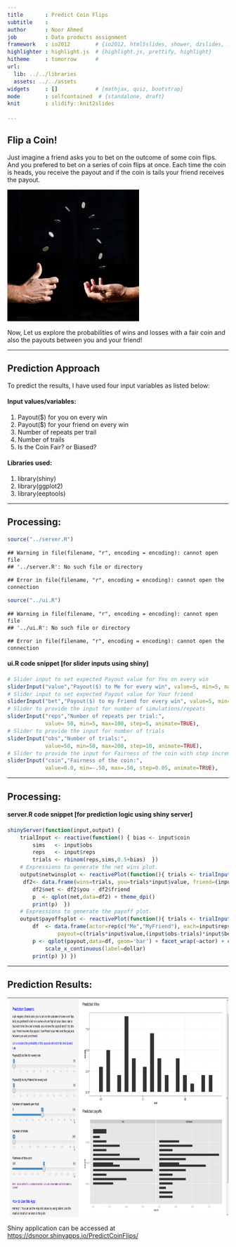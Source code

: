 ```yaml
---
title       : Predict Coin Flips
subtitle    : 
author      : Noor Ahmed
job         : Data products assignment 
framework   : io2012        # {io2012, html5slides, shower, dzslides, ...}
highlighter : highlight.js  # {highlight.js, prettify, highlight}
hitheme     : tomorrow      # 
url:
  lib: ../../libraries
  assets: ../../assets
widgets     : []            # {mathjax, quiz, bootstrap}
mode        : selfcontained  # {standalone, draft}
knit        : slidify::knit2slides

---
```


## Flip a Coin!

Just imagine a friend asks you to bet on the outcome of some coin flips. And you prefered to bet on a series of coin flips at once.  Each time the coin is heads, you receive the payout and if the coin is tails your friend receives the payout. 

<img class = center src=./assets/img/coin_flip_s.jpg height=300 Width=300> 

Now, Let us explore the probabilities of wins and losses with a fair coin and also the payouts between you and your friend!

---
## Prediction Approach 
To predict the results, I have used four input variables as listed below:
#### Input values/variables: 
1. Payout($) for you on every win 
2. Payout($) for your friend on every win
3. Number of repeats per trail
4. Number of trails
5. Is the Coin Fair? or Biased?

#### Libraries used:
1. library(shiny)
2. library(ggplot2)
3. library(eeptools)

---
## Processing:

```r
source("../server.R")
```

```
## Warning in file(filename, "r", encoding = encoding): cannot open file
## '../server.R': No such file or directory
```

```
## Error in file(filename, "r", encoding = encoding): cannot open the connection
```

```r
source("../ui.R")
```

```
## Warning in file(filename, "r", encoding = encoding): cannot open file
## '../ui.R': No such file or directory
```

```
## Error in file(filename, "r", encoding = encoding): cannot open the connection
```

#### ui.R code snippet [for slider inputs using shiny]

```r
# Slider input to set expected Payout value for You on every win
sliderInput("value","Payout($) to Me for every win", value=5, min=5, max=50),
# Slider input to set expected Payout value for Your friend
sliderInput("bet","Payout($) to my Friend for every win", value=5, min=5, max=50),
# Slider to provide the input for number of simulations/repeats
sliderInput("reps","Number of repeats per trial:", 
            value= 50, min=5, max=100, step=5, animate=TRUE),
# Slider to provide the input for number of trials 
sliderInput("obs","Number of trials:", 
            value=50, min=50, max=200, step=10, animate=TRUE),
# Slider to provide the input for Fairness of the coin with step increment
sliderInput("coin","Fairness of the coin:", 
            value=0.0, min=-.50, max=.50, step=0.05, animate=TRUE),
```

---
## Processing: 
#### server.R code snippet  [for prediction logic using shiny server]

```r
shinyServer(function(input,output) {
    trialInput <- reactive(function() { bias <- input$coin
        sims   <- input$obs
        reps   <- input$reps
        trials <- rbinom(reps,sims,0.5+bias)  })
    # Expressions to generate the net wins plot.
    output$netwinsplot <- reactivePlot(function(){ trials <- trialInput()
     df2<- data.frame(wins=trials, you=trials*input$value, friend=(input$obs-trials)*input$bet)
        df2$net <- df2$you - df2$friend
        p  <- qplot(net,data=df2) + theme_dpi()
        print(p)  })
    # Expressions to generate the payoff plot.
    output$payoffsplot <- reactivePlot(function(){ trials <- trialInput()
        df  <- data.frame(actor=rep(c("Me","MyFriend"), each=input$reps),
                payout=c(trials*input$value,(input$obs-trials)*input$bet))
        p <- qplot(payout,data=df, geom='bar') + facet_wrap(~actor) + coord_flip() + 
            scale_x_continuous(label=dollar)
        print(p) }) })
```

---
## Prediction Results:

<img src=./assets/img/coin_flip_shinyapp.png height=500 width=800 >

Shiny application can be accessed at https://dsnoor.shinyapps.io/PredictCoinFlips/
